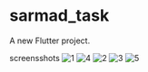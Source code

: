 # sarmad_task

A new Flutter project.

screensshots
![1](https://github.com/MhmodElsadany/sarmad_task/assets/26444454/54f48f3d-9d3b-45fb-8cc2-cf00c1514ab8)
![4](https://github.com/MhmodElsadany/sarmad_task/assets/26444454/8123008e-8212-4062-bc4e-6efa11435a44)
![2](https://github.com/MhmodElsadany/sarmad_task/assets/26444454/21292a93-08b4-42bf-b480-7e0aa6b6f693)
![3](https://github.com/MhmodElsadany/sarmad_task/assets/26444454/7c807385-ad31-41e0-ba1c-5e2865048c3c)
![5](https://github.com/MhmodElsadany/sarmad_task/assets/26444454/7e73a160-3499-4d2b-8c00-edaf440812e4)

